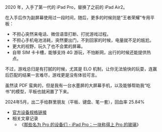 2020 年，入手了第一代的 iPad Pro，替换了之前的 iPad Air2。

在入手后作为副屏幕使用过一段时间，随后，更多的时候则是“王者荣耀”专用平板：

- 不担心突然来电话、微信语音打断、打扰游戏过程。
- 不担心手机电池消耗，突然要出门，不到回家的时候，电量就不足的尴尬。
- 更大的视野，玩久了也不会累的屏幕。
- 自带 SIM 卡卡槽，能够支持 4G 游玩，不怕断网，出行的时候还能提供热点。

不过，游戏总归是有打腻的时候，尤其是 ELO 机制，让你无法愉快的玩耍，连赢后匹配的结果一言难尽，游戏更是没有体验可言。

虽然读 PDF 蛮爽的，但是我有一台水墨屏的大屏幕手机，以及能够帮助我“吃书”的模型，平板也就闲置了下来。

2024年5月，出二手给群里朋友（平板、键盘、笔一套），回血率 25.84%

- [官方设备规格链接](https://support.apple.com/en-us/111974)
- 相关文章记录
    - 《[那些名为 Pro 的设备们 - iPad Pro：一块称得上 Pro 的玻璃](https://soulteary.com/2019/12/21/my-devices-named-pro-in-2019.html#ipad-pro%E4%B8%80%E5%9D%97%E7%A7%B0%E5%BE%97%E4%B8%8A-pro-%E7%9A%84%E7%8E%BB%E7%92%83)》

